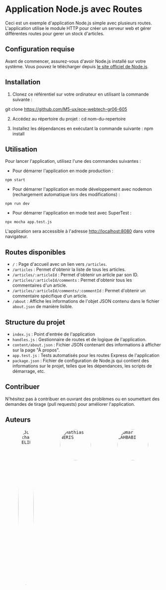 # Application Node.js avec Routes

Ceci est un exemple d'application Node.js simple avec plusieurs routes. L'application utilise le module HTTP pour créer un serveur web et gérer différentes routes pour gerer un stock d'articles.

## Configuration requise

Avant de commencer, assurez-vous d'avoir Node.js installé sur votre système. Vous pouvez le télécharger depuis [le site officiel de Node.js](https://nodejs.org/).

## Installation

1. Clonez ce référentiel sur votre ordinateur en utilisant la commande suivante :

git clone https://github.com/M5-ux/ece-webtech-gr06-605


2. Accédez au répertoire du projet : 
cd nom-du-repertoire


3. Installez les dépendances en exécutant la commande suivante : 
npm install


## Utilisation

Pour lancer l'application, utilisez l'une des commandes suivantes :

- Pour démarrer l'application en mode production :
```
npm start
```


- Pour démarrer l'application en mode développement avec nodemon (rechargement automatique lors des modifications) :
```
npm run dev
```

- Pour démarrer l'application en mode test avec SuperTest : 
```
npx mocha app.test.js
``````


L'application sera accessible à l'adresse [http://localhost:8080](http://localhost:8080) dans votre navigateur.

## Routes disponibles

- `/` : Page d'accueil avec un lien vers `/articles`.
- `/articles` : Permet d'obtenir la liste de tous les articles.
- `/articles/:articleId` : Permet d'obtenir un article par son ID.
- `/articles/:articleId/comments` : Permet d'obtenir tous les commentaires d'un article.
- `/articles/:articleId/comments/:commentId` : Permet d'obtenir un commentaire spécifique d'un article.
- `/about` : Affiche les informations de l'objet JSON contenu dans le fichier `about.json` de manière lisible.

## Structure du projet

- `index.js` : Point d'entrée de l'application
- `handles.js` : Gestionnaire de routes et de logique de l'application.
- `content/about.json` : Fichier JSON contenant des informations à afficher sur la page "À propos".
- `app.test.js` : Tests automatisés pour les routes Express de l'application
- `package.json` :  Fichier de configuration de Node.js qui contient des informations sur le projet, telles que les dépendances, les scripts de démarrage, etc.

## Contribuer

N'hésitez pas à contribuer en ouvrant des problèmes ou en soumettant des demandes de tirage (pull requests) pour améliorer l'application.

## Auteurs

<kbd>
  <div style="display: flex; justify-content: space-around;">
      <div style="width: 50px; height: 500px; overflow: hidden; border-radius: 50%;">
          <img src="https://avatars.githubusercontent.com/u/62987115?v=4" alt="Jonathan VELIN" style="width: 100%; height: 100%; object-fit: cover; border-radius: 50%;">
      </div>
      <div style="width: 100px; height: 100px; overflow: hidden; border-radius: 50%;">
          <img src="https://avatars.githubusercontent.com/u/74655579?v=4" alt="Mathias NERIS" style="width: 100%; height: 100%; object-fit: cover; border-radius: 50%;">
      </div>
      <div style="width: 100px; height: 100px; overflow: hidden; border-radius: 50%;">
          <img src="https://avatars.githubusercontent.com/u/76867208?v=4" alt="Omar LAHBABI" style="width: 100%; height: 100%; object-fit: cover; border-radius: 50%;">
      </div>
  </div>
</kbd>



